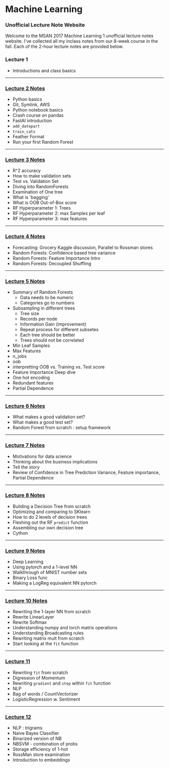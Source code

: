 # Machine Learning
### Unofficial Lecture Note Website

Welcome to the MSAN 2017 Machine Learning 1 unofficial lecture notes website. I've collected all my inclass notes from our 8-week course in the fall. Each of the 2-hour lecture notes are provided below.


### Lecture 1
- Introductions and class basics

--- 
### [Lecture 2 Notes](ML-Lecture2.ipynb)

- Python basics
- Git, Symlink, AWS
- Python notebook basics
- Crash course on pandas
- FastAI introduction
- `add_datepart`
- `train_cats`
- Feather Format
- Run your first Random Forest

---

### [Lecture 3 Notes](ML-Lecture3.1.ipynb)
- R^2 accuracy
- How to make validation sets
- Test vs. Validation Set
- Diving into RandomForests
- Examination of One tree
- What is 'bagging'
- What is OOB Out-of-Box score
- RF Hyperparameter 1: Trees
- RF Hyperparameter 2: max Samples per leaf
- RF Hyperparameter 3: max features

---

### [Lecture 4 Notes](ML-Lecture3.2-public.ipynb)
- Forecasting: Grocery Kaggle discussion, Parallel to Rossman stores
- Random Forests: Confidence based tree variance
- Random Forests: Feature Importance Intro
- Random Forests: Decoupled Shuffling

---


### [Lecture 5 Notes](ML-Lecture4.1-public.ipynb)
- Summary of Random Forests
	- Data needs to be numeric
	- Categories go to numbers
- Subsampling in different trees
	- Tree size
	- Records per node
	- Information Gain (improvement)
	- Repeat process for different subsetes
	- Each tree should be better
	- Trees should not be correlated
- Min Leaf Samples
- Max Features
- n_jobs
- oob
- interpretting OOB vs. Training vs. Test score
- Feature Importance Deep dive
- One hot encoding
- Redundant features
- Partial Dependence

---


### [Lecture 6 Notes](ML-Lecture4.2-public.ipynb)
- What makes a good validation set?
- What makes a good test set?
- Random Forest from scratch : setup framework

---


### [Lecture 7 Notes](ML-Lecture5.1-public.ipynb)
- Motivations for data science
- Thinking about the business implications
- Tell the story
- Review of Confidence in Tree Prediction Variance, Feature importance, Partial Dependence

---


### [Lecture 8 Notes](ML-Lecture5.2-public.ipynb)
- Building a Decision Tree from scratch
- Optimizing and comparing to SKlearn
- How to do 2 levels of decision trees
- Fleshing out the RF `predict` function
- Assembling our own decision tree
- Cython

---


### [Lecture 9 Notes](ML-Lecture6.1-public.ipynb)
- Deep Learning
- Using pytorch and a 1-level NN
- Walkthrough of MNIST number sets
- Binary Loss func
- Making a LogReg equivalent NN pytorch

---

### [Lecture 10 Notes](ML-Lecture7.1-public.ipynb)
- Rewriting the 1-layer NN from scratch
- Rewrite LinearLayer
- Rewrite Softmax
- Understanding numpy and torch matrix operations
- Understanding Broadcasting rules
- Rewriting matrix mult from scratch
- Start looking at the `fit` function

---

### [Lecture 11](ML-Lecture7.2-public.ipynb)
- Rewriting `fit` from scratch
- Digression of Momentum
- Rewriting `gradient` and `step` within `fit` function
- NLP
- Bag of words / CountVectorizer
- LogisticRegression w. Sentiment

---

### [Lecture 12](ML-Lecture7.3.ipynb)
- NLP : trigrams
- Naive Bayes Classifier
- Binarized version of NB
- NBSVM - combination of probs
- Storage efficiency of 1-hot
- RossMan store examination
- Introduction to embeddings



